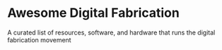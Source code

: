 # Awesome Digital Fabrication
A curated list of resources, software, and hardware that runs the digital fabrication movement 
